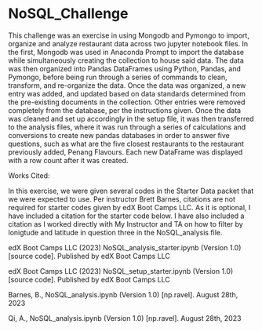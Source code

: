 # NoSQL_Challenge

This challenge was an exercise in using Mongodb and Pymongo to import, organize and analyze restaurant data across two jupyter notebook files. In the first, Mongodb was used in Anaconda Prompt to import the database while simultaneously creating the collection to house said data. The data was then organized into Pandas DataFrames using Python, Pandas, and Pymongo, before being run through a series of commands to clean, transform, and re-organize the data. Once the data was organized, a new entry was added, and updated based on data standards determined from the pre-existing documents in the collection. Other entries were removed completely from the database, per the instructions given. Once the data was cleaned and set up accordingly in the setup file, it was then transferred to the analysis files, where it was run through a series of calculations and conversions to create new pandas databases in order to answer five questions, such as what are the five closest restaurants to the restaurant previously added, Penang Flavours. Each new DataFrame was displayed with a row count after it was created.  

Works Cited:

In this exercise, we were given several codes in the Starter Data packet that we were expected to use. Per instructor Brett Barnes, citations are not required for starter codes given by edX Boot Camps LLC. As it is optional, I have included a citation for the starter code below. I have also included a citation as I worked directly with My Instructor and TA on how to filter by lonigtude and latitude in question three in the NoSQL_analysis file.

edX Boot Camps LLC (2023) NoSQL_analysis_starter.ipynb (Version 1.0) [source code]. Published by edX Boot Camps LLC 

edX Boot Camps LLC (2023)  NoSQL_setup_starter.ipynb (Version 1.0) [source code]. Published by edX Boot Camps LLC

Barnes, B.,  NoSQL_analysis.ipynb (Version 1.0) [np.ravel]. August 28th, 2023

Qi, A.,  NoSQL_analysis.ipynb (Version 1.0) [np.ravel]. August 28th, 2023
